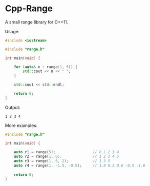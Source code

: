 # Cpp-Range

A small range library for C++11.

Usage:

```cpp
#include <iostream>

#include "range.h"

int main(void) {

	for (auto& n : range(1, 5)) {
		std::cout << n << " ";
	}

	std::cout << std::endl;

	return 0;
}
```

Output:

```
1 2 3 4 
```

More examples:

```cpp
#include "range.h"

int main(void) {

	auto r1 = range(5);					// 0 1 2 3 4
	auto r2 = range(1, 6);				// 1 2 3 4 5
	auto r3 = range(1, 6, 2);			// 1 3 5
	auto r4 = range(1, -1.5, -0.5);		// 1.0 0.5 0.0 -0.5 -1.0
	
	return 0;
}
```
